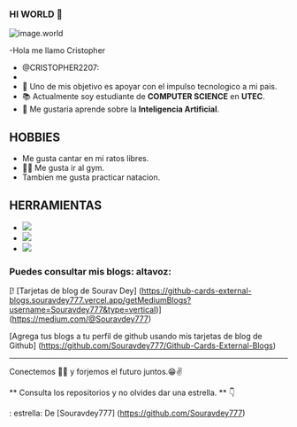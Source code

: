 ### HI WORLD 🤑
![image.world](https://as.com/meristation/imagenes/2020/08/17/reportajes/1597663026_344740_1598083996_noticia_normal.jpg)

-Hola me llamo Cristopher
- @CRISTOPHER2207:
- 
- 🔰 Uno de mis objetivo es apoyar con el impulso tecnologico a mi pais.
- 📚 Actualmente soy estudiante de **COMPUTER SCIENCE** en **UTEC**.
- 🤖 Me gustaria aprende sobre la **Inteligencia Artificial**.

## HOBBIES
- Me gusta cantar en mi ratos libres.
- 🦾💪 Me gusta ir al gym.
- Tambien me gusta practicar natacion.
## HERRAMIENTAS
- <img src = "http://img.shields.io/badge/-Github-000000?style=flat&logo=github&logoColor=FFFFFF">
- <img src = "http://img.shields.io/badge/-VS%20Code-007ACC?style=flat&logo=visual%20studio%20code&logoColor=white">
- <img src = "http://img.shields.io/badge/-Git-F1502F?style=flat&logo=git&logoColor=FFFFFF">
### Puedes consultar mis blogs: altavoz: 

[! [Tarjetas de blog de Sourav Dey] (https://github-cards-external-blogs.souravdey777.vercel.app/getMediumBlogs?username=Souravdey777&type=vertical)] (https://medium.com/@Souravdey777)

[Agrega tus blogs a tu perfil de github usando mis tarjetas de blog de Github] (https://github.com/Souravdey777/Github-Cards-External-Blogs) 

---

Conectemos 👨‍💻 y forjemos el futuro juntos.😁✌

** Consulta los repositorios y no olvides dar una estrella. ** 👇

: estrella: De [Souravdey777] (https://github.com/Souravdey777)

[sitio web]: https://souravdey777.github.io/Portfolio/
[twitter]: https://twitter.com/Souravdey777
[youtube]: https://youtube.com/
[Instagram]: https://www.instagram.com/souravdey777/
[linkedin]: https://www.linkedin.com/in/sourav-dey/
[medio]: https://medium.com/@Souravdey777/
